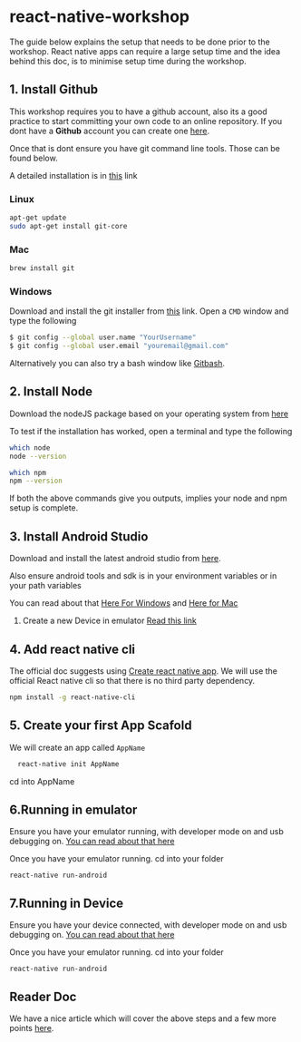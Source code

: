 # react-native-workshop

The guide below explains the setup that needs to be done prior to the workshop. React native apps can require a large setup time and the idea behind this doc, is to minimise setup time during the workshop.

## 1. Install Github
  This workshop requires you to have a github account, also its a good practice to start committing your own code to an online repository.
  If you dont have a **Github** account you can create one [here](https://github.com/join). 

  Once that is dont ensure you have git command line tools. Those can be found below.

  A detailed installation is in [this](https://www.atlassian.com/git/tutorials/install-git) link

  ### Linux
  ```bash
  apt-get update
  sudo apt-get install git-core
  ```

  ### Mac
  ```bash
  brew install git
  ```

  ### Windows
  Download and install the git installer from  [this](https://gitforwindows.org/) link. 
  Open a `CMD` window and type the following
  ```bash
  $ git config --global user.name "YourUsername"
  $ git config --global user.email "youremail@gmail.com"
  ```

  Alternatively you can also try a bash window like [Gitbash](https://git-scm.com/downloads).

## 2. Install Node
  Download the nodeJS package based on your operating system from [here](https://nodejs.org/en/download/)

  To test if the installation has worked, open a terminal and type the following
  ```bash
  which node
  node --version

  which npm
  npm --version
  ```
  If both the above commands give you outputs, implies your node and npm setup is complete.


## 3. Install Android Studio
  Download and install the latest android studio from [here](https://developer.android.com/studio/).

  Also ensure android tools and sdk is in your environment variables or in your path variables

  You can read about that [Here For Windows](https://www.360logica.com/blog/how-to-set-path-environmental-variable-for-sdk-in-windows/) and [Here for Mac](https://stackoverflow.com/questions/17901692/set-up-adb-on-mac-os-x)

  1. Create a new Device in emulator [Read this link](https://developer.android.com/studio/run/managing-avds)

## 4. Add react native cli
  The official doc suggests using [Create react native app](https://facebook.github.io/react-native/docs/getting-started.html). We will use the official React native cli so that there is no third party dependency.
  ```bash
  npm install -g react-native-cli
  ```

## 5. Create your first App Scafold
We will create an app called `AppName`
```bash
  react-native init AppName

```
cd into AppName

## 6.Running in emulator
  Ensure you have your emulator running, with developer mode on and usb debugging on. [You can read about that here](https://developer.android.com/studio/debug/dev-options)

  Once you have your emulator running. cd into your folder
  ```
  react-native run-android
  ```

## 7.Running in Device
Ensure you have your device  connected, with developer mode on and usb debugging on. [You can read about that here](https://developer.android.com/studio/debug/dev-options)

Once you have your emulator running. cd into your folder
```
react-native run-android
```

## Reader Doc
We have a nice article which will cover the above steps and a few more points [here](https://eng.wobe.io/react-native-the-beginning-92c6ea857b63).